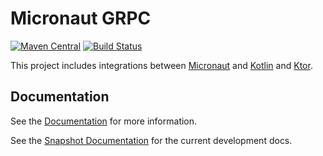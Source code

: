 # Micronaut GRPC

[![Maven Central](https://img.shields.io/maven-central/v/io.micronaut.grpc/micronaut-grpc-runtime.svg?label=Maven%20Central)](https://search.maven.org/search?q=g:%22io.micronaut.kotlin%22%20AND%20a:%22micronaut-kotlin-runtime%22)
[![Build Status](https://travis-ci.org/micronaut-projects/micronaut-kotlin.svg?branch=master)](https://travis-ci.org/micronaut-projects/micronaut-kotlin)

This project includes integrations between [Micronaut](http://micronaut.io) and [Kotlin](https://kotlinlang.org/) and [Ktor](https://ktor.io/).

## Documentation

See the [Documentation](https://micronaut-projects.github.io/micronaut-kotlin/latest/guide) for more information.

See the [Snapshot Documentation](https://micronaut-projects.github.io/micronaut-kotlin/snapshot/guide) for the current development docs.